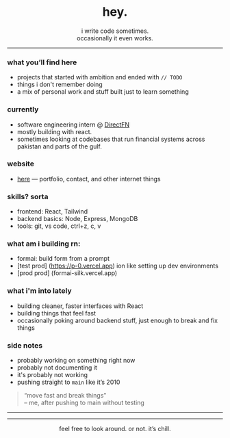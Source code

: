 <h1 align="center">hey.</h1>

<p align="center">
  i write code sometimes. <br />
  occasionally it even works.
</p>

---

### what you’ll find here

- projects that started with ambition and ended with `// TODO`
- things i don't remember doing
- a mix of personal work and stuff built just to learn something


### currently
- software engineering intern @ [DirectFN](https://www.directfn.com)  
- mostly building with react.  
- sometimes looking at codebases that run financial systems across pakistan and parts of the gulf.  

### website
- [here](https://abdull-ah-med.xyz/) — portfolio, contact, and other internet things

### skills? sorta
- frontend: React, Tailwind
- backend basics: Node, Express, MongoDB
- tools: git, vs code, ctrl+z, c, v
### what am i building rn:
- formai: build form from a prompt
- [test prod] (https://p-0.vercel.app) ion like setting up dev environments
- [prod prod] (formai-silk.vercel.app)
### what i'm into lately
- building cleaner, faster interfaces with React  
- building things that feel fast  
- occasionally poking around backend stuff, just enough to break and fix things

### side notes
- probably working on something right now  
- probably not documenting it
- it's probably not working
- pushing straight to `main` like it’s 2010


> “move fast and break things”  
> – me, after pushing to main without testing

---


---

<p align="center">
  feel free to look around. or not. it’s chill.
</p>
